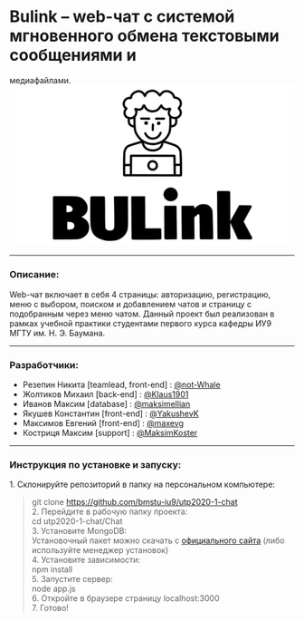 # Bulink – web-чат с системой мгновенного обмена текстовыми сообщениями и 
медиафайлами.
![BULink](./MainLogo.jpg)
***
### Описание:
Web-чат включает в себя 4 страницы: авторизацию, регистрацию, меню с выбором, 
поиском и добавлением чатов и страницу с подобранным через меню чатом. Данный 
проект был реализован в рамках учебной практики студентами первого курса кафедры 
ИУ9 МГТУ им. Н. Э. Баумана.
***
### Разработчики:
* Резепин Никита [teamlead, front-end] : [@not-Whale](https://github.com/not-Whale)
* Жолтиков Михаил [back-end] : [@Klaus1901](https://github.com/Klaus1901)
* Иванов Максим [database] : [@maksimellian](https://github.com/maksimellian)
* Якушев Константин [front-end] : [@YakushevK](https://github.com/YakushevK)
* Максимов Евгений [front-end] : [@maxevg](https://github.com/maxevg)
* Костриця Максим [support] : [@MaksimKoster](https://github.com/MaksimKoster)
***
### Инструкция по установке и запуску:
1\. Склонируйте репозиторий в папку на персональном компьютере: <br>
> git clone https://github.com/bmstu-iu9/utp2020-1-chat <br>
2\. Перейдите в рабочую папку проекта: <br>
> cd utp2020-1-chat/Chat <br>
3\. Установите MongoDB: <br>
Установочный пакет можно скачать с [официального сайта](https://www.mongodb.com/try/download/community) 
(либо используйте менеджер установок) <br>
4\. Установите зависимости: <br>
> npm install <br>
5\. Запустите сервер: <br>
> node app.js <br>
6\. Откройте в браузере страницу localhost:3000 <br>
7\. Готово! 